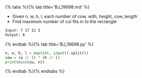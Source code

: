 {% tabs %}{% tab title='BJ_19698.md' %}

* Given n, w, h, l, each number of cow, with, height, cow_length
* Find maximum number of col fits in to the rectangle

```txt
Input: 7 17 11 5
Output: 6
```

{% endtab %}{% tab title='BJ_19698.py' %}

```py
n, w, h, l = map(int, input().split())
cow = (w // l) * (h // l)
print(min(cow, n))
```

{% endtab %}{% endtabs %}
